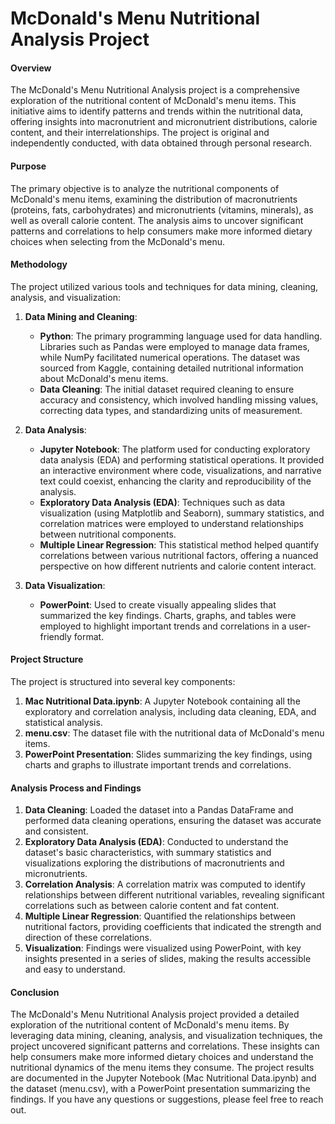 # McDonald's Menu Nutritional Analysis Project

#### Overview
The McDonald's Menu Nutritional Analysis project is a comprehensive exploration of the nutritional content of McDonald's menu items. This initiative aims to identify patterns and trends within the nutritional data, offering insights into macronutrient and micronutrient distributions, calorie content, and their interrelationships. The project is original and independently conducted, with data obtained through personal research.

#### Purpose
The primary objective is to analyze the nutritional components of McDonald's menu items, examining the distribution of macronutrients (proteins, fats, carbohydrates) and micronutrients (vitamins, minerals), as well as overall calorie content. The analysis aims to uncover significant patterns and correlations to help consumers make more informed dietary choices when selecting from the McDonald's menu.

#### Methodology
The project utilized various tools and techniques for data mining, cleaning, analysis, and visualization:

1. **Data Mining and Cleaning**: 
   - **Python**: The primary programming language used for data handling. Libraries such as Pandas were employed to manage data frames, while NumPy facilitated numerical operations. The dataset was sourced from Kaggle, containing detailed nutritional information about McDonald's menu items.
   - **Data Cleaning**: The initial dataset required cleaning to ensure accuracy and consistency, which involved handling missing values, correcting data types, and standardizing units of measurement.

2. **Data Analysis**:
   - **Jupyter Notebook**: The platform used for conducting exploratory data analysis (EDA) and performing statistical operations. It provided an interactive environment where code, visualizations, and narrative text could coexist, enhancing the clarity and reproducibility of the analysis.
   - **Exploratory Data Analysis (EDA)**: Techniques such as data visualization (using Matplotlib and Seaborn), summary statistics, and correlation matrices were employed to understand relationships between nutritional components.
   - **Multiple Linear Regression**: This statistical method helped quantify correlations between various nutritional factors, offering a nuanced perspective on how different nutrients and calorie content interact.

3. **Data Visualization**:
   - **PowerPoint**: Used to create visually appealing slides that summarized the key findings. Charts, graphs, and tables were employed to highlight important trends and correlations in a user-friendly format.

#### Project Structure
The project is structured into several key components:

1. **Mac Nutritional Data.ipynb**: A Jupyter Notebook containing all the exploratory and correlation analysis, including data cleaning, EDA, and statistical analysis.
2. **menu.csv**: The dataset file with the nutritional data of McDonald's menu items.
3. **PowerPoint Presentation**: Slides summarizing the key findings, using charts and graphs to illustrate important trends and correlations.

#### Analysis Process and Findings
1. **Data Cleaning**: Loaded the dataset into a Pandas DataFrame and performed data cleaning operations, ensuring the dataset was accurate and consistent.
2. **Exploratory Data Analysis (EDA)**: Conducted to understand the dataset's basic characteristics, with summary statistics and visualizations exploring the distributions of macronutrients and micronutrients.
3. **Correlation Analysis**: A correlation matrix was computed to identify relationships between different nutritional variables, revealing significant correlations such as between calorie content and fat content.
4. **Multiple Linear Regression**: Quantified the relationships between nutritional factors, providing coefficients that indicated the strength and direction of these correlations.
5. **Visualization**: Findings were visualized using PowerPoint, with key insights presented in a series of slides, making the results accessible and easy to understand.

#### Conclusion
The McDonald's Menu Nutritional Analysis project provided a detailed exploration of the nutritional content of McDonald's menu items. By leveraging data mining, cleaning, analysis, and visualization techniques, the project uncovered significant patterns and correlations. These insights can help consumers make more informed dietary choices and understand the nutritional dynamics of the menu items they consume. The project results are documented in the Jupyter Notebook (Mac Nutritional Data.ipynb) and the dataset (menu.csv), with a PowerPoint presentation summarizing the findings. If you have any questions or suggestions, please feel free to reach out.
